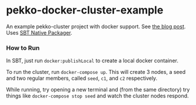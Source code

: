 pekko-docker-cluster-example
===========================

An example pekko-cluster project with docker support. See [the blog post](http://blog.michaelhamrah.com/2014/11/clustering-akka-applications-with-docker-version-3/). Uses [SBT Native Packager](https://github.com/sbt/sbt-native-packager).

### How to Run

In SBT, just run `docker:publishLocal` to create a local docker container. 

To run the cluster, run `docker-compose up`. This will create 3 nodes, a seed and two regular members, called `seed`, `c1`, and `c2` respectively.

While running, try opening a new terminal and (from the same directory) try things like `docker-compose stop seed` and watch the cluster nodes respond.
